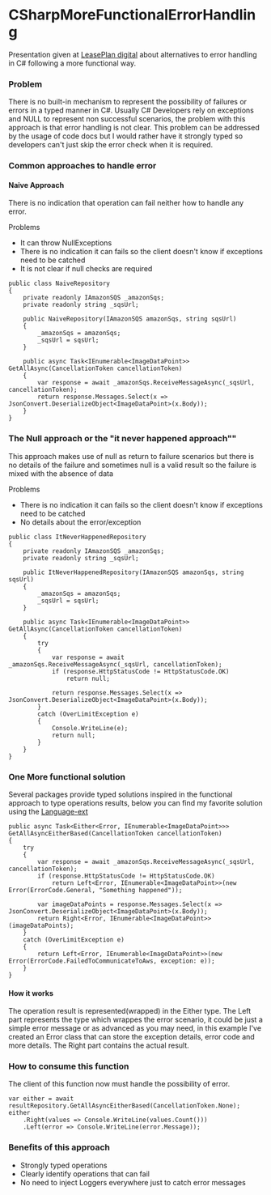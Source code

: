 # CSharpMoreFunctionalErrorHandling
Presentation given at [LeasePlan digital](https://www.leaseplan.com/corporate/careers/leaseplan-digital) about alternatives to error handling in C# following a more functional way.


### Problem
There is no built-in mechanism to represent the possibility  of failures or errors in a typed manner in C#.
Usually C# Developers rely on exceptions and NULL to represent non successful scenarios, the problem with this approach is
that error handling is not clear.
This problem can be addressed by the usage of code docs but I would rather have it strongly typed so developers can't just skip the error check when it is required.


### Common approaches to handle error

#### Naive Approach
There is no indication that operation can fail neither how to handle any error.

Problems
* It can throw NullExceptions
* There is no indication it can fails so the client doesn't know if exceptions need to be catched
* It is not clear if null checks are required

```CSharp
public class NaiveRepository
{
    private readonly IAmazonSQS _amazonSqs;
    private readonly string _sqsUrl;

    public NaiveRepository(IAmazonSQS amazonSqs, string sqsUrl)
    {
        _amazonSqs = amazonSqs;
        _sqsUrl = sqsUrl;
    }

    public async Task<IEnumerable<ImageDataPoint>> GetAllAsync(CancellationToken cancellationToken)
    {
        var response = await _amazonSqs.ReceiveMessageAsync(_sqsUrl, cancellationToken);
        return response.Messages.Select(x => JsonConvert.DeserializeObject<ImageDataPoint>(x.Body));
    }
}
```
### The Null approach or the "it never happened approach""
This approach makes use of null as return to failure scenarios but there is no details of the failure and sometimes null is a valid result so the failure is mixed with the absence of data

Problems
* There is no indication it can fails so the client doesn't know if exceptions need to be catched
* No details about the error/exception

```Csharp
public class ItNeverHappenedRepository
{
    private readonly IAmazonSQS _amazonSqs;
    private readonly string _sqsUrl;

    public ItNeverHappenedRepository(IAmazonSQS amazonSqs, string sqsUrl)
    {
        _amazonSqs = amazonSqs;
        _sqsUrl = sqsUrl;
    }

    public async Task<IEnumerable<ImageDataPoint>> GetAllAsync(CancellationToken cancellationToken)
    {
        try
        {
            var response = await _amazonSqs.ReceiveMessageAsync(_sqsUrl, cancellationToken);
            if (response.HttpStatusCode != HttpStatusCode.OK)
                return null;

            return response.Messages.Select(x => JsonConvert.DeserializeObject<ImageDataPoint>(x.Body));
        }
        catch (OverLimitException e)
        {
            Console.WriteLine(e);
            return null;
        }
    }
}
```

### One More functional solution
Several packages provide typed solutions inspired in the functional approach to type operations results, below you can find my favorite solution using the [Language-ext](https://github.com/louthy/language-ext)

```Csharp
public async Task<Either<Error, IEnumerable<ImageDataPoint>>> GetAllAsyncEitherBased(CancellationToken cancellationToken)
{
    try
    {
        var response = await _amazonSqs.ReceiveMessageAsync(_sqsUrl, cancellationToken);
        if (response.HttpStatusCode != HttpStatusCode.OK)
            return Left<Error, IEnumerable<ImageDataPoint>>(new Error(ErrorCode.General, "Something happened"));

        var imageDataPoints = response.Messages.Select(x => JsonConvert.DeserializeObject<ImageDataPoint>(x.Body));
        return Right<Error, IEnumerable<ImageDataPoint>>(imageDataPoints);
    }
    catch (OverLimitException e)
    {
        return Left<Error, IEnumerable<ImageDataPoint>>(new Error(ErrorCode.FailedToCommunicateToAws, exception: e));
    }
} 
```
#### How it works
The operation result is represented(wrapped) in the Either type.
The Left part represents the type which wrappes the error scenario, it could be just a simple error message or as advanced as you may need, in this example I've created an Error class that can store the exception details, error code and more details.
The Right part contains the actual result.

### How to consume this function
The client of this function now must handle the possibility of error.
```Csharp
var either = await resultRepository.GetAllAsyncEitherBased(CancellationToken.None);
either
    .Right(values => Console.WriteLine(values.Count()))
    .Left(error => Console.WriteLine(error.Message));
```

### Benefits of this approach
* Strongly typed operations
* Clearly identify operations that can fail
* No need to inject Loggers everywhere just to catch error messages


